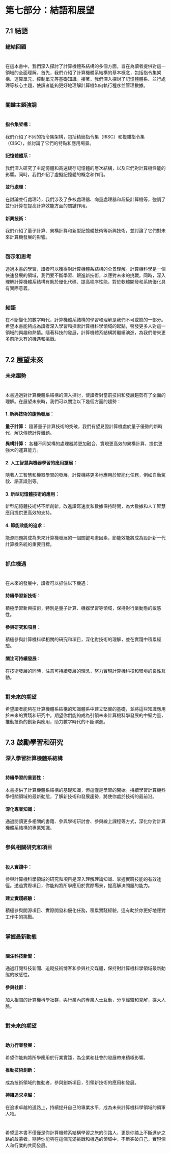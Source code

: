 # 第七部分：結語和展望

## 7.1 結語
### 總結回顧
#
在這本書中，我們深入探討了計算機體系結構的多個方面，旨在為讀者提供對這一領域的全面理解。首先，我們介紹了計算機體系結構的基本概念，包括指令集架構、運算單元、控制單元等基礎知識。接著，我們深入探討了記憶體體系、並行處理等核心主題，使讀者能夠更好地理解計算機如何執行程序並管理數據。
#
### 關鍵主題強調
#
#### 指令集架構： 
我們介紹了不同的指令集架構，包括精簡指令集（RISC）和複雜指令集（CISC），並討論了它們的特點和應用場景。

#### 記憶體體系： 
我們深入研究了主記憶體和高速緩存記憶體的層次結構，以及它們對計算機性能的影響。同時，我們介紹了虛擬記憶體的概念和作用。

#### 並行處理： 
在討論並行處理時，我們涉及了多核處理器、向量處理器和超級計算機等，強調了並行計算在提高計算效能方面的關鍵作用。

#### 新興技術： 
我們介紹了量子計算、異構計算和新型記憶體技術等新興技術，並討論了它們對未來計算機發展的影響。
#
### 啓示和思考
透過本書的學習，讀者可以獲得對計算機體系結構的全景理解。計算機科學是一個快速發展的領域，我們要不斷學習、跟進新技術，以應對未來的挑戰。同時，深入理解計算機體系結構有助於優化代碼、提高程序性能，對於軟體開發和系統優化具有實際意義。
#
### 結語
在不斷變化的數字時代，計算機體系結構的學習和理解是我們不可或缺的一部分。希望本書能夠成為讀者深入學習和探索計算機科學領域的起點，啓發更多人對這一領域的興趣和熱情。隨著科技的發展，計算機體系結構將繼續演進，為我們帶來更多前所未有的機遇和挑戰。
#
## 7.2 展望未來
### 未來趨勢
#
本書通過對計算機體系結構的深入探討，使讀者對當前技術和發展趨勢有了全面的理解。在展望未來時，我們可以關注以下幾個方面的趨勢：

#### 1. 新興技術的蓬勃發展：
__量子計算：__
隨著量子計算技術的突破，我們有望見證計算機處於量子優勢的新時代，解決傳統計算難題。

__異構計算：__
各種不同架構的處理器將更加融合，實現更高效的異構計算，提供更強大的運算能力。
#### 2. 人工智慧與機器學習的應用擴展：
隨著人工智慧和機器學習的發展，計算機將更多地應用於智能化任務，例如自動駕駛、語音識別等。
#### 3. 新型記憶體技術的應用：
新型記憶體技術將不斷創新，改進讀寫速度和數據保持時間，為大數據和人工智慧應用提供更高效的支持。
#### 4. 節能效能的追求：
能源問題將成為未來計算機發展的一個關鍵考慮因素，節能效能將成為設計新一代計算機系統的重要目標。
#
### 抓住機遇
#
在未來的發展中，讀者可以抓住以下機遇：

#### 持續學習新技術： 
積極學習新興技術，特別是量子計算、機器學習等領域，保持對行業動態的敏感性。

#### 參與研究和項目： 
積極參與計算機科學相關的研究和項目，深化對技術的理解，並在實踐中積累經驗。

#### 關注可持續發展： 
在技術發展的同時，注意可持續發展的理念，努力實現計算機科技和環境的良性互動。
#
### 對未來的期望
希望讀者能夠在計算機體系結構的知識體系中建立堅實的基礎，並將這些知識應用於未來的實踐和研究中。期望你們能夠成為引領未來計算機科學發展的中堅力量，推動技術的創新與應用，助力數字時代的不斷演進。
#
## 7.3 鼓勵學習和研究
### 深入學習計算機體系結構
#
#### 持續學習的重要性：
本書提供了計算機體系結構的基礎知識，但這僅是學習的開始。持續學習計算機科學相關領域的最新動態，了解新技術和發展趨勢，將使你處於技術的最前沿。
#### 深化專業知識：
通過閱讀更多相關的書籍、參與學術研討會、參與線上課程等方式，深化你對計算機體系結構的專業知識。
#
### 參與相關研究和項目
#
#### 投入實踐中：
參與計算機科學領域的研究和項目是深入理解理論知識、掌握實踐技能的有效途徑。透過實際項目，你能夠將所學應用於實際場景，提高解決問題的能力。
#### 建立實踐經驗：
積極參與開源項目、實際開發和優化任務，積累實踐經驗，這有助於你更好地應對工作中的挑戰。
#
### 掌握最新動態
#
#### 關注科技新聞：
通過訂閱科技新聞、追蹤技術博客和參與社交媒體，保持對計算機科學領域最新動態的敏感性。
#### 參與社群：
加入相關的計算機科學社群，與行業內的專業人士互動，分享經驗和見解，擴大人脈。
#
### 對未來的期望
#
#### 助力行業發展：
希望你能夠將所學應用於行業實踐，為企業和社會的發展帶來積極影響。
#### 推動技術創新：
成為技術領域的推動者，參與創新項目，引領新技術的應用和發展。
#### 持續追求卓越：
在追求卓越的道路上，持續提升自己的專業水平，成為未來計算機科學領域的領軍人物。
#
希望這本書不僅僅是你計算機體系結構學習之旅的引路人，更是你踏上不斷進步之路的啟蒙者。期待你能夠在這個充滿挑戰和機遇的領域中，不斷突破自己，實現個人和行業的共同發展。
#
